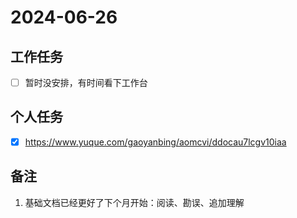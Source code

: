 # 2024-06-26

## 工作任务

- [ ] 暂时没安排，有时间看下工作台

## 个人任务

- [x] https://www.yuque.com/gaoyanbing/aomcvi/ddocau7lcgv10iaa

## 备注

1. 基础文档已经更好了下个月开始：阅读、勘误、追加理解
